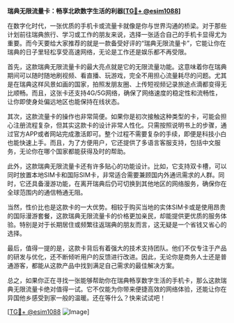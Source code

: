 **瑞典无限流量卡：畅享北欧数字生活的利器[[TG💪+ @esim1088](https://t.me/s/esim1088)]**

在数字化时代，一张优质的手机卡或流量卡就像是你与世界沟通的桥梁。对于那些计划前往瑞典旅行、学习或工作的朋友来说，选择一张适合自己的手机卡显得尤为重要。而今天要给大家推荐的就是一款备受好评的“瑞典无限流量卡”，它能让你在瑞典的日子里轻松享受高速网络，无论是工作还是娱乐都不再受限。

首先，这款瑞典无限流量卡的最大亮点就是它的无限流量功能。这意味着你在瑞典期间可以随时随地刷视频、看直播、玩游戏，完全不用担心流量耗尽的问题。尤其是在瑞典这样风景如画的国家，拍照发朋友圈、上传短视频记录旅途点滴都变得无比顺畅。而且，这张卡还支持4G/5G网络，确保了网络速度的稳定性和流畅性，让你即使身处偏远地区也能保持在线状态。

其次，这款流量卡的操作也非常简便。如果你是初次接触这种类型的卡，可能会担心注册流程复杂，但其实这款卡的设计非常人性化。只需按照说明书上的步骤，通过官方APP或者网站完成激活即可。整个过程不需要复杂的手续，即便是科技小白也能快速上手。而且，为了方便用户，它还提供了多语言客服支持，包括中文服务，无论你在哪个国家都能获得及时的帮助。

此外，这款瑞典无限流量卡还有许多贴心的功能设计。比如，它支持双卡槽，可以同时放置本地SIM卡和国际SIM卡，非常适合需要兼顾国内外通讯需求的人群。同时，它还具备漫游功能，在离开瑞典后仍可切换到其他地区的网络服务，确保你在全球范围内的通信畅通无阻。

当然，性价比也是这款卡的一大优势。相较于购买当地的实体SIM卡或是使用昂贵的国际漫游套餐，这款瑞典无限流量卡的价格更加亲民，却能提供更优质的服务体验。特别是对于长期居住或频繁往返瑞典的朋友而言，这无疑是一个省钱又省心的选择。

最后，值得一提的是，这款卡背后有着强大的技术支持团队。他们不仅专注于产品的研发与优化，还不断倾听用户的反馈进行改进。因此，无论你是商务人士还是普通游客，都能从这款产品中找到满足自己需求的最佳解决方案。

总之，如果你正在寻找一张能够帮助你在瑞典畅享数字生活的手机卡，那么这款瑞典无限流量卡绝对值得一试。它不仅能为你带来便捷高效的网络体验，还能让你在异国他乡感受到家一般的温暖。还在等什么？快来试试吧！

[[TG💪+ @esim1088](https://t.me/s/esim1088) ![Image](https://i.postimg.cc/4NQfJmqS/Snipaste-2025-05-13-00-14-12.png)]